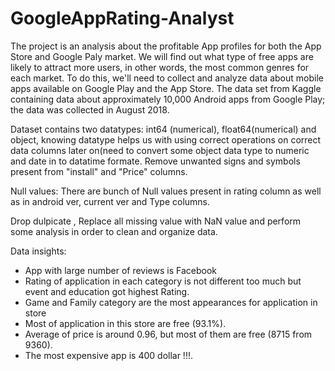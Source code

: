 # GoogleAppRating-Analyst 

The project is an analysis about the profitable App profiles for both the App Store and Google Paly market.
We will find out what type of free apps are likely to attract more users, in other words, the most common genres for each market.
To do this, we'll need to collect and analyze data about mobile apps available on Google Play and the App Store.
The data set from Kaggle containing data about approximately 10,000 Android apps from Google Play; the data was collected in August 2018. 



Dataset contains two datatypes: int64 (numerical), float64(numerical) and object, knowing datatype helps us with using correct operations on correct data columns later on(need to convert some object data type to numeric and date in to datatime formate. Remove unwanted signs and symbols present from "install" and "Price" columns. 

Null values: There are bunch of Null values present in rating column as well as in android ver, current ver and Type columns.

Drop dulpicate , Replace all missing value with NaN value and perform some analysis in order to clean and organize data.


Data insights:
- App with large number of reviews is Facebook
- Rating of application in each category is not different too much but event and education got highest Rating.
- Game and Family category are the most appearances for application in store
- Most of application in this store are free (93.1%).
- Average of price is around 0.96, but most of them are free (8715 from 9360).
- The most expensive app is 400 dollar !!!.

